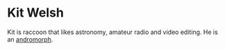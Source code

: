 # Kit Welsh

Kit is raccoon that likes astronomy, amateur radio and video editing. He is an [andromorph](../universe/andromorph.md).
